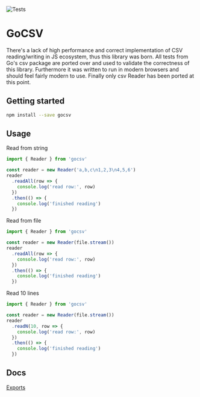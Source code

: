 ![Tests](https://github.com/pckhoi/gocsv/workflows/Tests/badge.svg)

# GoCSV

There's a lack of high performance and correct implementation of CSV reading/writing in JS ecosystem, thus this library was born. All tests from Go's csv package are ported over and used to validate the correctness of this library. Furthermore it was written to run in modern browsers and should feel fairly modern to use. Finally only csv Reader has been ported at this point.

## Getting started

```bash
npm install --save gocsv
```

## Usage

Read from string

```javascript
import { Reader } from 'gocsv'

const reader = new Reader('a,b,c\n1,2,3\n4,5,6')
reader
  .readAll(row => {
    console.log('read row:', row)
  })
  .then(() => {
    console.log('finished reading')
  })
```

Read from file

```javascript
import { Reader } from 'gocsv'

const reader = new Reader(file.stream())
reader
  .readAll(row => {
    console.log('read row:', row)
  })
  .then(() => {
    console.log('finished reading')
  })
```

Read 10 lines

```javascript
import { Reader } from 'gocsv'

const reader = new Reader(file.stream())
reader
  .readN(10, row => {
    console.log('read row:', row)
  })
  .then(() => {
    console.log('finished reading')
  })
```

## Docs

[Exports](docs/modules.md)
